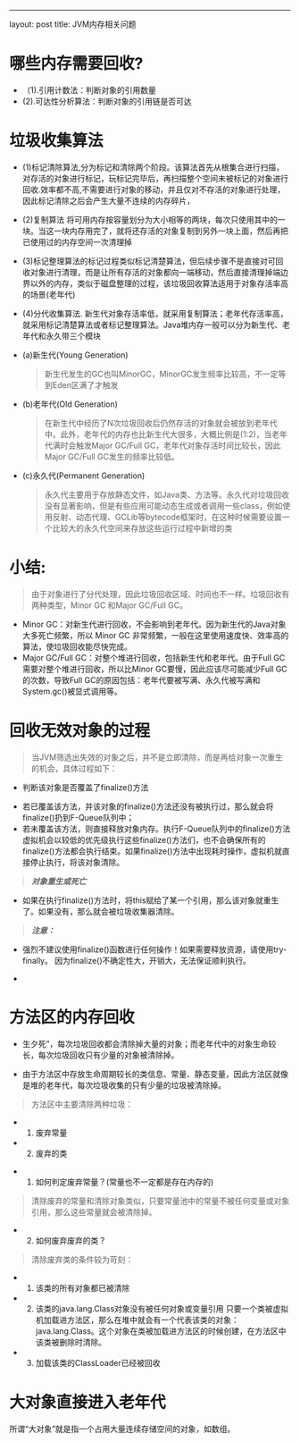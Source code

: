 ---
layout: post
title: JVM内存相关问题
# 哪些内存需要回收?
> 
* （1).引用计数法：判断对象的引用数量
*  (2).可达性分析算法：判断对象的引用链是否可达

# 垃圾收集算法
> 
 * (1)标记清除算法,分为标记和清除两个阶段。该算法首先从根集合进行扫描，对存活的对象进行标记，玩标记完毕后，再扫描整个空间未被标记的对象进行回收.效率都不高,不需要进行对象的移动，并且仅对不存活的对象进行处理，因此标记清除之后会产生大量不连续的内存碎片，
  *  (2)复制算法 将可用内存按容量划分为大小相等的两块，每次只使用其中的一块。当这一块内存用完了，就将还存活的对象复制到另外一块上面，然后再把已使用过的内存空间一次清理掉

 * (3)标记整理算法的标记过程类似标记清楚算法，但后续步骤不是直接对可回收对象进行清理，而是让所有存活的对象都向一端移动，然后直接清理掉端边界以外的内存，类似于磁盘整理的过程，该垃圾回收算法适用于对象存活率高的场景(老年代)

 * (4)分代收集算法.  新生代对象存活率低，就采用复制算法；老年代存活率高，就采用标记清楚算法或者标记整理算法。Java堆内存一般可以分为新生代、老年代和永久带三个模块  
> 
* (a)新生代(Young Generation)
    >  新生代发生的GC也叫MinorGC，MinorGC发生频率比较高，不一定等到Eden区满了才触发
* (b)老年代(Old Generation)
   >  在新生代中经历了N次垃圾回收后仍然存活的对象就会被放到老年代中。此外，老年代的内存也比新生代大很多，大概比例是(1:2)，当老年代满时会触发Major GC/Full GC，老年代对象存活时间比较长，因此Major GC/Full GC发生的频率比较低。
*  (c)永久代(Permanent Generation)
   > 永久代主要用于存放静态文件，如Java类、方法等。永久代对垃圾回收没有显著影响，但是有些应用可能动态生成或者调用一些class，例如使用反射、动态代理、GCLib等bytecode框架时，在这种时候需要设置一个比较大的永久代空间来存放这些运行过程中新增的类  
# 小结:  
> 由于对象进行了分代处理，因此垃圾回收区域、时间也不一样。垃圾回收有两种类型，Minor GC 和Major GC/Full GC。
* Minor GC：对新生代进行回收，不会影响到老年代。因为新生代的Java对象大多死亡频繁，所以 Minor GC 非常频繁，一般在这里使用速度快、效率高的算法，使垃圾回收能尽快完成。
* Major GC/Full GC：对整个堆进行回收，包括新生代和老年代。由于Full GC需要对整个堆进行回收，所以比Minor GC要慢，因此应该尽可能减少Full GC的次数，导致Full GC的原因包括：老年代要被写满、永久代被写满和System.gc()被显式调用等。  

# 回收无效对象的过程

> 当JVM筛选出失效的对象之后，并不是立即清除，而是再给对象一次重生的机会，具体过程如下：

* 判断该对象是否覆盖了finalize()方法

> 
  * 若已覆盖该方法，并该对象的finalize()方法还没有被执行过，那么就会将finalize()扔到F-Queue队列中；
  * 若未覆盖该方法，则直接释放对象内存。执行F-Queue队列中的finalize()方法 
虚拟机会以较低的优先级执行这些finalize()方法们，也不会确保所有的finalize()方法都会执行结束。如果finalize()方法中出现耗时操作，虚拟机就直接停止执行，将该对象清除。

> ***对象重生或死亡*** 
* 如果在执行finalize()方法时，将this赋给了某一个引用，那么该对象就重生了。如果没有，那么就会被垃圾收集器清除。

> ***注意：*** 
* 强烈不建议使用finalize()函数进行任何操作！如果需要释放资源，请使用try-finally。 因为finalize()不确定性大，开销大，无法保证顺利执行。  

* [ 原文链接 ]: https://blog.csdn.net/u010425776/article/details/51189318


# 方法区的内存回收
* 生夕死”，每次垃圾回收都会清除掉大量的对象；而老年代中的对象生命较长，每次垃圾回收只有少量的对象被清除掉。

* 由于方法区中存放生命周期较长的类信息、常量、静态变量，因此方法区就像是堆的老年代，每次垃圾收集的只有少量的垃圾被清除掉。

> 方法区中主要清除两种垃圾： 
* 1. 废弃常量 
* 2. 废弃的类



> 
 * 1. 如何判定废弃常量？(常量也不一定都是存在内存的)

> 清除废弃的常量和清除对象类似，只要常量池中的常量不被任何变量或对象引用，那么这些常量就会被清除掉。



* 2. 如何废弃废弃的类？

> 清除废弃类的条件较为苛刻： 
* 1. 该类的所有对象都已被清除 
* 2. 该类的java.lang.Class对象没有被任何对象或变量引用 
只要一个类被虚拟机加载进方法区，那么在堆中就会有一个代表该类的对象：java.lang.Class。这个对象在类被加载进方法区的时候创建，在方法区中该类被删除时清除。 
* 3. 加载该类的ClassLoader已经被回收

# 大对象直接进入老年代
所谓“大对象”就是指一个占用大量连续存储空间的对象，如数组。 
